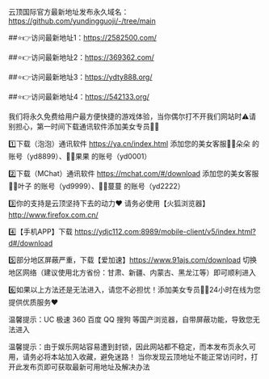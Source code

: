 

云顶国际官方最新地址发布永久域名：https://github.com/yundingguoji/-/tree/main

##⭐️👉访问最新地址1：https://2582500.com/

##⭐️👉访问最新地址2：https://369362.com/

##⭐️👉访问最新地址3：https://ydty888.org/

##⭐️👉访问最新地址4：https://542133.org/

我们将永久免费给用户最方便快捷的游戏体验，当你偶尔打不开我们网站时⚠️请别担心，第一时间下载通讯软件添加美女专员🧚‍♀️

1️⃣下载（泡泡）通讯软件 https://ya.cn/index.html  添加您的美女客服🧚‍♀️朵朵 的账号（yd8899）、🧚‍♀️果果 的账号（yd0001）

2️⃣下载（MChat）通讯软件 https://mchat.com/#/download  添加您的美女客服🧚‍♀️叶子 的账号（yd9999）、🧚‍♀️蔓蔓 的账号（yd2222）

3️⃣你的支持是云顶坚持下去的动力❤️ 请务必使用【火狐浏览器】 http://www.firefox.com.cn/

4️⃣【手机APP】下载 https://ydjc112.com:8989/mobile-client/v5/index.html?d#/download

5️⃣部分地区屏蔽严重，下载【爱加速】https://www.91ajs.com/download 切换地区网络（建议使用北方省份：甘肃、新疆、内蒙古、黑龙江等）即可顺利进入 

6️⃣如果以上方法还是无法进入，请您不必担忧！添加美女专员🧚‍♀️24小时在线为您提供优质服务❤️ 

温馨提示：UC 极速 360 百度 QQ 搜狗 等国产浏览器，自带屏蔽功能，导致您无法进入

温馨提示：由于娱乐网站容易遭到封锁，因此网站都不稳定，而本发布页永久可用，请务必将本站加入收藏，避免迷路！ 当你发现云顶地址不能正常访问时，打开此发布页即可获取最新可用地址及解决办法
